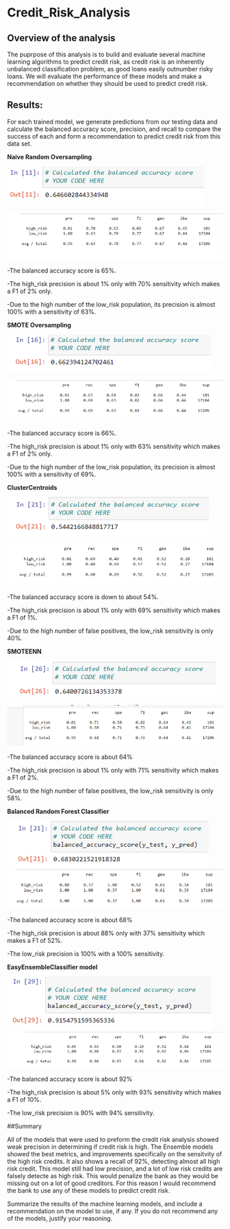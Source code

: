 # Credit_Risk_Analysis

## Overview of the analysis

The puprpose of this analysis is to build and evaluate several machine learning algorithms to predict credit risk, as credit risk is an inherently unbalanced classification problem, as good loans easily outnumber risky loans. We will evaluate the performance of these models and make a recommendation on whether they should be used to predict credit risk.

## Results:
For each trained model, we generate predictions from our testing data and calculate the balanced accuracy score, precision, and recall to compare the success of each and form a recommendation to predict credit risk from this data set.

**Naive Random Oversampling**

![pic1](https://github.com/Klubbers0/Credit_Risk_Analysis/blob/96d031bf2edfeccbbb5c028f35423bf76e6b7cca/Resources/naiverandombalancedacc.PNG)

![pic2](https://github.com/Klubbers0/Credit_Risk_Analysis/blob/96d031bf2edfeccbbb5c028f35423bf76e6b7cca/Resources/naive2.PNG)

-The balanced accuracy score is 65%.

-The high_risk precision is about 1% only with 70% sensitivity which makes a F1 of 2% only.

-Due to the high number of the low_risk population, its precision is almost 100% with a sensitivity of 63%.

**SMOTE Oversampling**

![pic3](https://github.com/Klubbers0/Credit_Risk_Analysis/blob/96d031bf2edfeccbbb5c028f35423bf76e6b7cca/Resources/smotebalancedacc.PNG)

![pic4](https://github.com/Klubbers0/Credit_Risk_Analysis/blob/96d031bf2edfeccbbb5c028f35423bf76e6b7cca/Resources/smote2.PNG)

-The balanced accuracy score is 66%.

-The high_risk precision is about 1% only with 63% sensitivity which makes a F1 of 2% only.

-Due to the high number of the low_risk population, its precision is almost 100% with a sensitivity of 69%.

**ClusterCentroids**

![pic5](https://github.com/Klubbers0/Credit_Risk_Analysis/blob/96d031bf2edfeccbbb5c028f35423bf76e6b7cca/Resources/cluster%20centroidbalancacc.PNG)

![pic6](https://github.com/Klubbers0/Credit_Risk_Analysis/blob/96d031bf2edfeccbbb5c028f35423bf76e6b7cca/Resources/clustercent2.PNG)

-The balanced accuracy score is down to about 54%.

-The high_risk precision is about 1% only with 69% sensitivity which makes a F1 of 1%.

-Due to the high number of false positives, the low_risk sensitivity is only 40%.


**SMOTEENN**

![pic7](https://github.com/Klubbers0/Credit_Risk_Analysis/blob/96d031bf2edfeccbbb5c028f35423bf76e6b7cca/Resources/smoteennbalaccscore.PNG)

![pic8](https://github.com/Klubbers0/Credit_Risk_Analysis/blob/96d031bf2edfeccbbb5c028f35423bf76e6b7cca/Resources/smoteen2.PNG)

-The balanced accuracy score is about 64%

-The high_risk precision is about 1% only with 71% sensitivity which makes a F1 of 2%.

-Due to the high number of false positives, the low_risk sensitivity is only 58%.

**Balanced Random Forest Classifier**

![pic9](https://github.com/Klubbers0/Credit_Risk_Analysis/blob/5ac541995b06bcb14f6e1813dd783a1e8e845823/Resources/balancedforestcalacc.PNG)
![pic10](https://github.com/Klubbers0/Credit_Risk_Analysis/blob/5ac541995b06bcb14f6e1813dd783a1e8e845823/Resources/balancedforest2.PNG)

-The balanced accuracy score is about 68%

-The high_risk precision is about 88% only with 37% sensitivity which makes a F1 of 52%.

-The low_risk precision is 100% with a 100% sensitivity.

**EasyEnsembleClassifier model**

![pic11](https://github.com/Klubbers0/Credit_Risk_Analysis/blob/e6c87533e14bfdfedf907bbabed741434cc09cc8/Resources/easyensambleaccscore.PNG)
![pic12](https://github.com/Klubbers0/Credit_Risk_Analysis/blob/e6c87533e14bfdfedf907bbabed741434cc09cc8/Resources/easyensamble2.PNG)

-The balanced accuracy score is about 92%

-The high_risk precision is about 5% only with 93% sensitivity which makes a F1 of 10%.

-The low_risk precision is 90% with 94% sensitivity.



##Summary

All of the models that were used to preform the credit risk analysis showed weak precision in determining if credit risk is high. The Ensemble models showed the best metrics, and improvements specifically on the sensitvity of the high risk credits. It also shows a recall of 92%, detecting almost all high risk credit.  This model still had low precision, and a lot of low risk credits are falsely detecte as high risk. This would penalize the bank as they would be missing out on a lot of good creditors. For this reason I would recommend the bank to use any of these models to predict credit risk. 

Summarize the results of the machine learning models, and include a recommendation on the model to use, if any. If you do not recommend any of the models, justify your reasoning.
